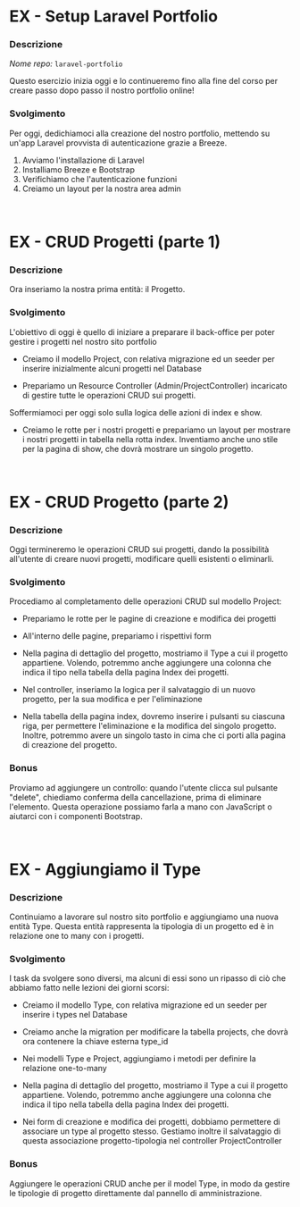 
# EX - Setup Laravel Portfolio

### Descrizione

*Nome repo:* `laravel-portfolio`

Questo esercizio inizia oggi e lo continueremo fino alla fine del corso per creare passo dopo passo il nostro portfolio online!

### Svolgimento

Per oggi, dedichiamoci alla creazione del nostro portfolio, mettendo su un'app Laravel provvista di autenticazione grazie a Breeze.

1. Avviamo l'installazione di Laravel
1. Installiamo Breeze e Bootstrap
1. Verifichiamo che l'autenticazione funzioni
1. Creiamo un layout per la nostra area admin

<br>

# EX - CRUD Progetti (parte 1)

### Descrizione

Ora inseriamo la nostra prima entità: il Progetto.  

### Svolgimento

L'obiettivo di oggi è quello di iniziare a preparare il back-office per poter gestire i progetti nel nostro sito portfolio

- Creiamo il modello Project, con relativa migrazione ed un seeder per inserire inizialmente alcuni progetti nel Database

- Prepariamo un Resource Controller (Admin/ProjectController) incaricato di gestire tutte le operazioni CRUD sui progetti. 

Soffermiamoci per oggi solo sulla logica delle azioni di index e show. 

- Creiamo le rotte per i nostri progetti e prepariamo un layout per mostrare i nostri progetti in tabella nella rotta index. Inventiamo anche uno stile per la pagina di show, che dovrà mostrare un singolo progetto. 

<br>

# EX - CRUD Progetto (parte 2)

### Descrizione

Oggi termineremo le operazioni CRUD sui progetti, dando la possibilità all'utente di creare nuovi progetti, modificare quelli esistenti o eliminarli.

### Svolgimento

Procediamo al completamento delle operazioni CRUD sul modello Project:

- Prepariamo le rotte per le pagine di creazione e modifica dei progetti

- All'interno delle pagine, prepariamo i rispettivi form

- Nella pagina di dettaglio del progetto, mostriamo il Type a cui il progetto appartiene. Volendo, potremmo anche aggiungere una colonna che indica il tipo nella tabella della pagina Index dei progetti.

- Nel controller, inseriamo la logica per il salvataggio di un nuovo progetto, per la sua modifica e per l'eliminazione

- Nella tabella della pagina index, dovremo inserire i pulsanti su ciascuna riga, per permettere l'eliminazione e la modifica del singolo progetto. Inoltre, potremmo avere un singolo tasto in cima che ci porti alla pagina di creazione del progetto.

### Bonus

Proviamo ad aggiungere un controllo: quando l'utente clicca sul pulsante "delete", chiediamo conferma della cancellazione, prima di eliminare l'elemento. Questa operazione possiamo farla a mano con JavaScript o aiutarci con i componenti Bootstrap.

<br>

# EX - Aggiungiamo il Type

### Descrizione

Continuiamo a lavorare sul nostro sito portfolio e aggiungiamo una nuova entità Type. Questa entità rappresenta la tipologia di un progetto ed è in relazione one to many con i progetti.

### Svolgimento

I task da svolgere sono diversi, ma alcuni di essi sono un ripasso di ciò che abbiamo fatto nelle lezioni dei giorni scorsi: 

- Creiamo il modello Type, con relativa migrazione ed un seeder per inserire i types nel Database

- Creiamo anche la migration per modificare la tabella projects, che dovrà ora contenere la chiave esterna type_id

- Nei modelli Type e Project, aggiungiamo i metodi per definire la relazione one-to-many

- Nella pagina di dettaglio del progetto, mostriamo il Type a cui il progetto appartiene. Volendo, potremmo anche aggiungere una colonna che indica il tipo nella tabella della pagina Index dei progetti.

- Nei form di creazione e modifica dei progetti, dobbiamo permettere di associare un type al progetto stesso. Gestiamo inoltre il salvataggio di questa associazione progetto-tipologia nel controller ProjectController

### Bonus

Aggiungere le operazioni CRUD anche per il model Type, in modo da gestire le tipologie di progetto direttamente dal pannello di amministrazione.

<br>
